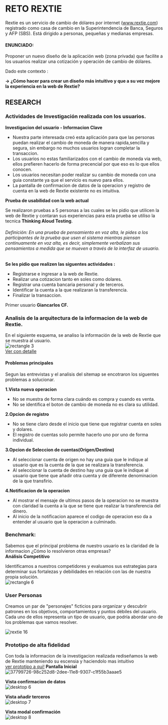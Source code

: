 # RETO REXTIE  

Rextie es un servicio de cambio de dólares por internet (www.rextie.com) registrado
como casa de cambio en la Superintendencia de Banca, Seguros y AFP (SBS). Está
dirigido a personas, pequeñas y medianas empresas.  

#### ENUNCIADO:
Proponer un nuevo diseño de la aplicación web (zona privada) que facilite a los
usuarios realizar una cotización y operación de cambio de dólares.  

Dado este contexto :  

**→ ¿Cómo hacer para crear un diseño más intuitivo y que a su vez mejore la experiencia en la web de Rextie?**  

## RESEARCH  

### Actividades de Investigación realizada con los usuarios.  
**Investigacion del usuario -  Informacion Clave**  
- Nuestra parte interesada creó esta aplicación para que las personas puedan realizar el cambio de moneda de manera rapida,sencilla y segura, sin embargo no muchos usuarios logran completar la transaccion.  
- Los usuarios no estas familiarizados con el cambio de moneda via web, ellos prefieren hacerlo de forma precencial por que eso es lo que ellos conocen.  
- Los usuarios necesitan poder realizar su cambio de moneda con una guia constante ya que el servicio es nuevo para ellos.  
- La pantalla de confirmacion de datos de la operacion y registro de cuenta en la web de Rextie existente no es intuitiva.  

**Prueba de usabilidad con la web actual**

Se realizaron pruebas a 5 personas a las cuales se les pidio que utilicen la web de Rextie y contaran sus experiencias para esta prueba se utiliso la tecnica **Thinking Aloud Testing**.  

###### *Definición: En una prueba de pensamiento en voz alta, le pides a los participantes de la prueba que usen el sistema mientras piensan continuamente en voz alta, es decir, simplemente verbalizan sus pensamientos a medida que se mueven a través de la interfaz de usuario.*  

**Se les pidio que realizen las siguentes actividades :**  

- Registrarse e ingresar a la web de Rextie.  
- Realizar una cotizacion tanto en soles como dolares.  
- Registrar una cuenta bancaria personal y de terceros.  
- Identificar la cuenta a la que realizaran la transferencia.  
- Finalizar la transaccion.

Primer usuario **Giancarlos CF.**  

### Analisis de la arquitectura de la informacion de la web de Rextie.  
En el siguiente esquema, se analiso la información de la web de Rextie que se muestra al usuario.  
![rectangle 3](https://user-images.githubusercontent.com/31807340/37680825-0b3714e0-2c53-11e8-9ce0-acdbf561ce4b.png)  
[Ver con detalle](https://drive.google.com/drive/my-drive)  

#### Problemas principales  
Segun las entrevistas y el analisis del sitemap se encotraron los siguentes problemas a solucionar.  

**1.Vista nueva operacion**  
- No se muestra de forma clara cuándo es compra y cuando es venta.  
- No se identifica el boton de cambio de moneda no es clara su utilidad.  

**2.Opcion de registro**  
- No se tiene claro desde el inicio que tiene que registrar cuenta en soles y dolares.  
- El registro de cuentas solo permite hacerlo uno por uno de forma individual.  

**3.Opcion de Seleccion de cuentas(Origen/Destino)**  
- Al seleccionar cuenta de origen no hay una guia que le indique al usuario que es la cuenta de la que se realizara la transferencia.  
- Al seleccionar la cuenta de destino hay una guia que le indique al usuario que tiene que añadir otra cuenta y de diferente denominacion de la que transfirio.  

**4.Notificacion de la operacion**  
- Al mostrar el mensaje de ultimos pasos de la operacion no se muestra con claridad la cuenta a la que se tiene que realizar la transferencia del dinero.  
- Al inicio de la notificacion aparece el codigo de operacion eso da a entender al usuario que la operacion a culminado.  

### Benchmark:  
Sabemos que el principal problema de nuestro usuario es la claridad de la informacion ¿Cómo lo resolvieron otras empresas?  
**Análisis Competitivo**  

Identificamos a nuestros competidores y evaluamos sus estrategias para determinar sus fortalezas y debilidades en relación con las de nuestra propia solución.  
![rectangle 6](https://user-images.githubusercontent.com/31807340/38169142-abb06368-3527-11e8-9b0c-73f8b81410d1.png)

### User Personas  
Creamos un par de "personajes" ficticios para organizar y descubrir patrones en los objetivos, comportamientos y puntos débiles del usuario. Cada uno de ellos representa un tipo de usuario, que podría abordar uno de los problemas que vamos resolver.  

![rextie 16](https://user-images.githubusercontent.com/31807340/38168690-0d4c9bae-351a-11e8-889f-2185d88c678a.png)

### Prototipo de alta fidelidad  
Con toda la informacion de la investigacion realizada rediseñamos la web de Rextie manteniendo su escensia y haciendolo mas intuitivo  
[ver prototipo a qui!](https://marvelapp.com/3bi16f0)
**Pantalla Inicial**  
![37799726-98c252d8-2dee-11e8-9307-c1f55b3aaae5](https://user-images.githubusercontent.com/31807340/38168169-b52a1a64-350a-11e8-8327-ccb0499d2b9f.png)


**Vista confirmacion de datos**  
![desktop 6](https://user-images.githubusercontent.com/31807340/37800608-71a41206-2df1-11e8-84c0-0eb55982c007.png)  

**Vista añadir terceros**  
![desktop 7](https://user-images.githubusercontent.com/31807340/37801687-8303770e-2df5-11e8-9124-fde8993d1a8e.png)  

**Vista modal confirmación**  
![desktop 8](https://user-images.githubusercontent.com/31807340/37802057-e57a4f4c-2df6-11e8-945a-8071d87e2a3f.png)


